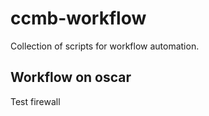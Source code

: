 # ccmb-workflow
Collection of scripts for workflow automation.

## Workflow on oscar

Test firewall
